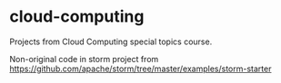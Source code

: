 cloud-computing
===============

Projects from Cloud Computing special topics course.

Non-original code in storm project from https://github.com/apache/storm/tree/master/examples/storm-starter
